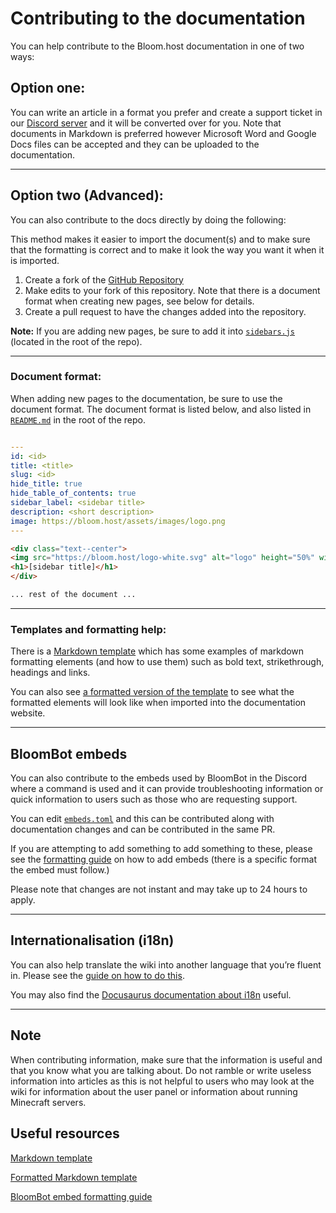 # Contributing to the documentation

You can help contribute to the Bloom.host documentation in one of two ways:

## Option one:

You can write an article in a format you prefer and create a support ticket in our [Discord server](https://discord.gg/bloom) and it will be converted over for you. Note that documents in Markdown is preferred however Microsoft Word and Google Docs files can be accepted and they can be uploaded to the documentation.

---
## Option two (Advanced):

You can also contribute to the docs directly by doing the following:

This method makes it easier to import the document(s) and to make sure that the formatting is correct and to make it look the way you want it when it is imported.

1. Create a fork of the [GitHub Repository](https://github.com/Bloom-host/BloomDocs)
2. Make edits to your fork of this repository. Note that there is a document format when creating new pages, see below for details.
3. Create a pull request to have the changes added into the repository.

**Note:** If you are adding new pages, be sure to add it into [`sidebars.js`](/sidebars.js) (located in the root of the repo).

---
### Document format:
When adding new pages to the documentation, be sure to use the document format.
The document format is listed below, and also listed in [`README.md`](/README.md) in the root of the repo.

```yaml

---
id: <id>
title: <title>
slug: <id>
hide_title: true
hide_table_of_contents: true
sidebar_label: <sidebar title>
description: <short description>
image: https://bloom.host/assets/images/logo.png
---
```
```html
<div class="text--center">
<img src="https://bloom.host/logo-white.svg" alt="logo" height="50%" width="50%"/>
<h1>[sidebar title]</h1>
</div>

... rest of the document ...

```
---
### Templates and formatting help:

There is a [Markdown template](https://raw.githubusercontent.com/Bloom-host/BloomDocs/master/docs/extras/template.md) which has some examples of markdown formatting elements (and how to use them) such as bold text, strikethrough, headings and links.

You can also see [a formatted version of the template](https://docs.bloom.host/extras/template/) to see what the formatted elements will look like when imported into the documentation website. 

---
## BloomBot embeds 

You can also contribute to the embeds used by BloomBot in the Discord where a command is used and it can provide troubleshooting information or quick information to users such as those who are requesting support. 

You can edit [`embeds.toml`](/embeds.toml) and this can be contributed along with documentation changes and can be contributed in the same PR.

If you are attempting to add something to add something to these, please see the [formatting guide](https://gist.github.com/NotGeri/cb11552ab7a12e20ab495a20826c341f) on how to add embeds (there is a specific format the embed must follow.)

Please note that changes are not instant and may take up to 24 hours to apply.

---
## Internationalisation (i18n) 

You can also help translate the wiki into another language that you’re fluent in. Please see the [guide on how to do this](https://docs.bloom.host/extras/contributing#adding-a-language).

You may also find the [Docusaurus documentation about i18n](https://docusaurus.io/docs/i18n/introduction) useful.

---
## Note

When contributing information, make sure that the information is useful and that you know what you are talking about. Do not ramble or write useless information into articles as this is not helpful to users who may look at the wiki for information about the user panel or information about running Minecraft servers.

## Useful resources
[Markdown template](https://raw.githubusercontent.com/Bloom-host/BloomDocs/master/docs/extras/template.md)

[Formatted Markdown template](https://docs.bloom.host/extras/template/)

[BloomBot embed formatting guide](https://gist.github.com/NotGeri/cb11552ab7a12e20ab495a20826c341f)

